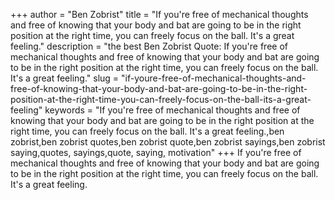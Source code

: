 +++
author = "Ben Zobrist"
title = "If you're free of mechanical thoughts and free of knowing that your body and bat are going to be in the right position at the right time, you can freely focus on the ball. It's a great feeling."
description = "the best Ben Zobrist Quote: If you're free of mechanical thoughts and free of knowing that your body and bat are going to be in the right position at the right time, you can freely focus on the ball. It's a great feeling."
slug = "if-youre-free-of-mechanical-thoughts-and-free-of-knowing-that-your-body-and-bat-are-going-to-be-in-the-right-position-at-the-right-time-you-can-freely-focus-on-the-ball-its-a-great-feeling"
keywords = "If you're free of mechanical thoughts and free of knowing that your body and bat are going to be in the right position at the right time, you can freely focus on the ball. It's a great feeling.,ben zobrist,ben zobrist quotes,ben zobrist quote,ben zobrist sayings,ben zobrist saying,quotes, sayings,quote, saying, motivation"
+++
If you're free of mechanical thoughts and free of knowing that your body and bat are going to be in the right position at the right time, you can freely focus on the ball. It's a great feeling.
